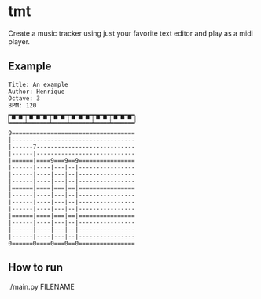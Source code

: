 # tmt

Create a music tracker using just your favorite text editor and play as a midi player.

## Example
```
Title: An example
Author: Henrique
Octave: 3
BPM: 120
▁▁▁▁▁▁▁▁▁▁▁▁▁▁▁▁▁▁▁▁▁▁▁▁▁▁▁▁▁▁▁▁▁▁▁▁
▏▀ ▀ ▏▀ ▀ ▀ ▏▀ ▀ ▏▀ ▀ ▀ ▏▀ ▀ ▏▀ ▀ ▀ ▏
▔▔▔▔▔▔▔▔▔▔▔▔▔▔▔▔▔▔▔▔▔▔▔▔▔▔▔▔▔▔▔▔▔▔▔▔
9===================================
|-----------------------------------
|------7----------------------------
|------|----------------------------
|======|====9===9==9================
|------|----|---|--|----------------
|------|----|---|--|----------------
|------|----|---|--|----------------
|======|====|===|==|================
|------|----|---|--|----------------
|------|----|---|--|----------------
|------|----|---|--|----------------
|======|====|===|==|================
|------|----|---|--|----------------
|------|----|---|--|----------------
|------|----|---|--|----------------
0======0====0===0==0================
```

## How to run
./main.py FILENAME
